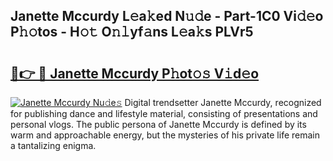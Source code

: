 ## Janette Mccurdy L𝚎a𝚔ed N𝚞𝚍e - Part-1C0 Vi𝚍𝚎o P𝚑𝚘tos - H𝚘𝚝 O𝚗𝚕yf𝚊ns L𝚎a𝚔s PLVr5

# <h2><a href="http://kf7k21.oniu.top/?m=Janette+Mccurdy">🔗👉 🔴 Janette Mccurdy P𝚑ot𝚘𝚜 V𝚒d𝚎o</a></h2>

[![Janette Mccurdy Nu𝚍e𝚜](https://i.imgur.com/0qMVB7G.gif)](http://kf7k21.oniu.top/?m=Janette+Mccurdy)
Digital trendsetter Janette Mccurdy, recognized for publishing dance and lifestyle material, consisting of presentations and personal vlogs. The public persona of Janette Mccurdy is defined by its warm and approachable energy, but the mysteries of his private life remain a tantalizing enigma.  
